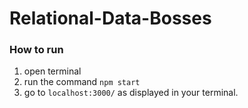# Relational-Data-Bosses
### How to run
 1. open terminal
 2. run the command ```npm start```
 3. go to ```localhost:3000/``` as displayed in your terminal.
